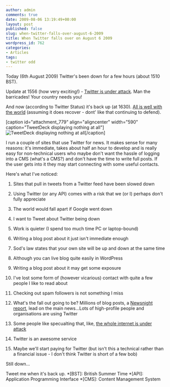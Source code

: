```yaml
---
author: admin
comments: true
date: 2009-08-06 13:19:49+00:00
layout: post
published: false
slug: when-twitter-falls-over-august-6-2009
title: When Twitter falls over on August 6 2009
wordpress_id: 762
categories:
- Articles
tags:
- twitter odd
---
```


Today (6th August 2009) Twitter's been down for a few hours (about 1510 BST).

Update at 1556 (how very exciting!) - [Twitter is under attack](http://status.twitter.com/post/157191978/ongoing-denial-of-service-attack). Man the barricades! Your country needs you!

And now (according to Twitter Status) it's back up (at 1630). [All is well with the world](http://status.twitter.com/post/157191978/ongoing-denial-of-service-attack) (assuming it does recover - dont' like that continuing to defend).

[caption id="attachment_779" align="aligncenter" width="590" caption="TweetDeck displaying nothing at all"]![TweetDeck displaying nothing at all](http://leonpaternoster.com/wp-content/uploads/2009/08/Screenshot.png)[/caption]

I run a couple of sites that use Twitter for news. It makes sense for many reasons: it's immediate, takes about half an hour to develop and is really easy for non-technical users who maybe don't want the hassle of logging into a CMS (what's a CMS?) and don't have the time to write full posts. If the user gets into it they may start connecting with some useful contacts.

Here's what I've noticed:



	
  1. Sites that pull in tweets from a Twitter feed have been slowed down

	
  2. Using Twitter (or any API) comes with a risk that we (or I) perhaps don't fully appreciate

	
  3. The world would fall apart if Google went down

	
  4. I want to Tweet about Twitter being down

	
  5. Work is quieter (I spend too much time PC or laptop-bound)

	
  6. Writing a blog post about it just isn't immediate enough

	
  7. Sod's law states that your own site will be up and down at the same time

	
  8. Although you can live blog quite easily in WordPress

	
  9. Writing a blog post about it may get some exposure

	
  10. I've lost some form of (however vicarious) contact with quite a few people I like to read about

	
  11. Checking out spam followers is not something I miss

	
  12. What's the fall out going to be? Millions of blog posts, a [Newsnight report](http://www.guardian.co.uk/technology/blog/2009/aug/06/twitter-williams-newsnight-interview-transcript), lead on the main news…Lots of high-profile people and organisations are using Twitter

	
  13. Some people like specualting that, like, [the whole internet is under attack](http://news.cnet.com/8618-13577_3-10304633.html?communityId=2072&targetCommunityId=2072&blogId=36&messageId=8253731&tag=mncol;tback)

	
  14. Twitter is an awesome service

	
  15. Maybe we'll start paying for Twitter (but isn't this a technical rather than a financial issue - I don't think Twitter is short of a few bob)


Still down…

Tweet me when it's back up.
  *[BST]: British Summer Time
  *[API]: Application Programming Interface
  *[CMS]: Content Management System

